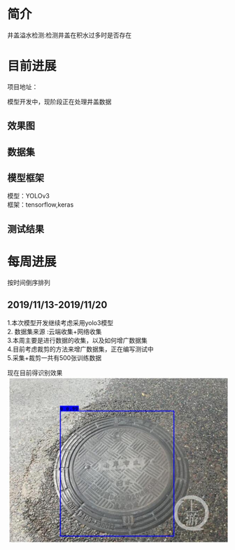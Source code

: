 

# 简介

井盖溢水检测:检测井盖在积水过多时是否存在

# 目前进展

项目地址：

模型开发中，现阶段正在处理井盖数据

## 效果图

## 数据集



## 模型框架

模型：YOLOv3   
框架：tensorflow,keras

## 测试结果



# 每周进展

按时间倒序排列

## 2019/11/13-2019/11/20

1.本次模型开发继续考虑采用yolo3模型      
2. 数据集来源 :云端收集+网络收集    
3.本周主要是进行数据的收集，以及如何增广数据集   
4.目前考虑裁剪的方法来增广数据集，正在编写测试中   
5.采集+裁剪一共有500张训练数据   

现在目前得识别效果      
![溢水检测](https://github.com/guomxin/city-video-analysis/blob/master/R%26D/images/jinggai.jpg )

